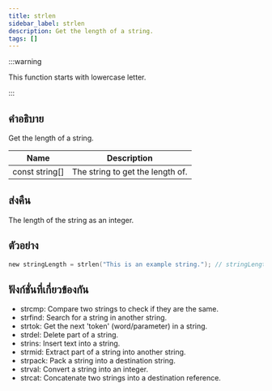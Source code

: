 ```yaml
---
title: strlen
sidebar_label: strlen
description: Get the length of a string.
tags: []
---
```


:::warning

This function starts with lowercase letter.

:::

## คำอธิบาย

Get the length of a string.

| Name           | Description                      |
| -------------- | -------------------------------- |
| const string[] | The string to get the length of. |

## ส่งคืน

The length of the string as an integer.

## ตัวอย่าง

```c
new stringLength = strlen("This is an example string."); // stringLength is now set to 26
```

## ฟังก์ชั่นที่เกี่ยวข้องกัน

- strcmp: Compare two strings to check if they are the same.
- strfind: Search for a string in another string.
- strtok: Get the next 'token' (word/parameter) in a string.
- strdel: Delete part of a string.
- strins: Insert text into a string.
- strmid: Extract part of a string into another string.
- strpack: Pack a string into a destination string.
- strval: Convert a string into an integer.
- strcat: Concatenate two strings into a destination reference.
